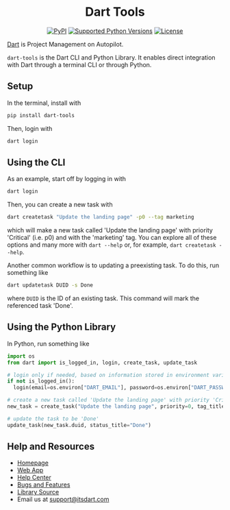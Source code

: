 <div align="center">
  <h1>Dart Tools</h1>
  <p>
    <a href="https://pypi.org/project/dart-tools"><img src="https://img.shields.io/pypi/v/dart-tools.svg" alt="PyPI"></a>
    <a href="tox.ini"><img src="https://img.shields.io/pypi/pyversions/dart-tools" alt="Supported Python Versions"></a>
    <a href="LICENSE"><img src="https://img.shields.io/github/license/its-dart/dart-tools" alt="License"></a>
  </p>
</div>

[Dart](https://itsdart.com?nr=1) is Project Management on Autopilot.

`dart-tools` is the Dart CLI and Python Library. It enables direct integration with Dart through a terminal CLI or through Python.


## Setup

In the terminal, install with
```bash
pip install dart-tools
```

Then, login with
```bash
dart login
```


## Using the CLI

As an example, start off by logging in with
```bash
dart login
```

Then, you can create a new task with
```bash
dart createtask "Update the landing page" -p0 --tag marketing
```
which will make a new task called 'Update the landing page' with priority 'Critical' (i.e. p0) and with the 'marketing' tag.
You can explore all of these options and many more with `dart --help` or, for example, `dart createtask --help`.

Another common workflow is to updating a preexisting task. To do this, run something like
```bash
dart updatetask DUID -s Done
```
where `DUID` is the ID of an existing task. This command will mark the referenced task 'Done'.


## Using the Python Library

In Python, run something like
```python
import os
from dart import is_logged_in, login, create_task, update_task

# login only if needed, based on information stored in environment variables
if not is_logged_in():
  login(email=os.environ["DART_EMAIL"], password=os.environ["DART_PASSWORD"])

# create a new task called 'Update the landing page' with priority 'Critical' (i.e. p0) and with the 'marketing' tag
new_task = create_task("Update the landing page", priority=0, tag_titles=["marketing"])

# update the task to be 'Done'
update_task(new_task.duid, status_title="Done")
```


## Help and Resources

- [Homepage](https://www.itsdart.com/?nr=1)
- [Web App](https://app.itsdart.com/)
- [Help Center](https://its-dart.notion.site/Dart-Help-Center-8206a2aa2956496f8988b7b32cdcd205)
- [Bugs and Features](https://github.com/its-dart/dart-tools/issues)
- [Library Source](https://github.com/its-dart/dart-tools/)
- Email us at [support@itsdart.com](mailto:support@itsdart.com)
